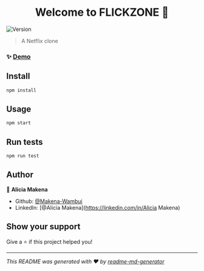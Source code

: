 <h1 align="center">Welcome to FLICKZONE 👋</h1>
<p>
  <img alt="Version" src="https://img.shields.io/badge/version-0.1.0-blue.svg?cacheSeconds=2592000" />
</p>

> A Netflix clone

### ✨ [Demo](https://youtu.be/4ptDaEW7S8E)

## Install

```sh
npm install
```

## Usage

```sh
npm start
```

## Run tests

```sh
npm run test
```

## Author

👤 **Alicia Makena**

* Github: [@Makena-Wambui](https://github.com/Makena-Wambui)
* LinkedIn: [@Alicia Makena](https://linkedin.com/in/Alicia Makena)

## Show your support

Give a ⭐️ if this project helped you!

***
_This README was generated with ❤️ by [readme-md-generator](https://github.com/kefranabg/readme-md-generator)_
